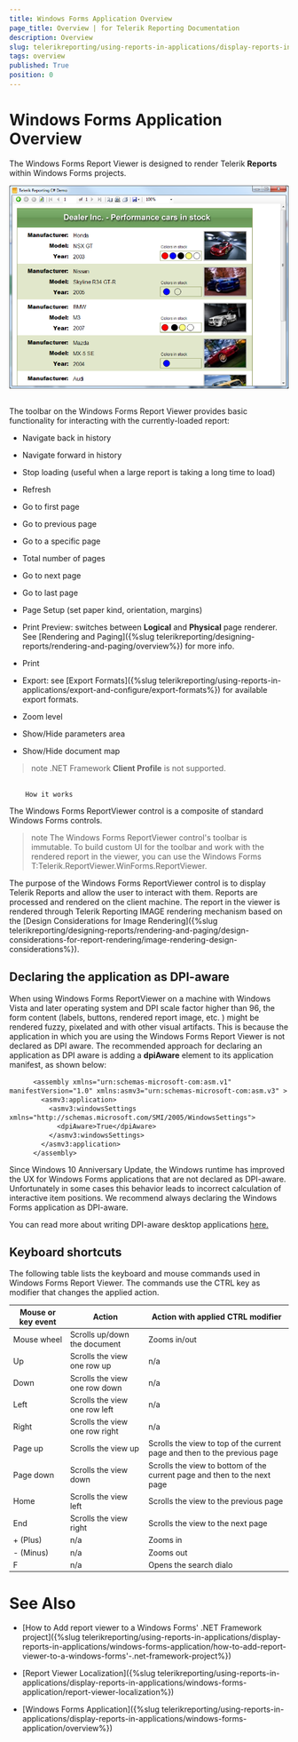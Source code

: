 ```yaml
---
title: Windows Forms Application Overview
page_title: Overview | for Telerik Reporting Documentation
description: Overview
slug: telerikreporting/using-reports-in-applications/display-reports-in-applications/windows-forms-application/overview
tags: overview
published: True
position: 0
---
```


# Windows Forms Application Overview



The Windows Forms Report Viewer is designed to render Telerik __Reports__ within Windows Forms projects.
        
  ![](images/WinFormsViewer.png)

## 

The toolbar on the Windows Forms Report Viewer provides basic functionality for interacting with the currently-loaded report:

* Navigate back in history

* Navigate forward in history

* Stop loading (useful when a large report is taking a long time to load)
            

* Refresh

* Go to first page

* Go to previous page

* Go to a specific page

* Total number of pages

* Go to next page

* Go to last page

* Page Setup (set paper kind, orientation, margins)

* Print Preview: switches between __Logical__ and __Physical__ page renderer. See [Rendering and Paging]({%slug telerikreporting/designing-reports/rendering-and-paging/overview%}) for more info.
            

* Print

* Export: see [Export Formats]({%slug telerikreporting/using-reports-in-applications/export-and-configure/export-formats%}) for available export formats.
            

* Zoom level

* Show/Hide parameters area

* Show/Hide document map

>note .NET Framework  __Client Profile__  is not supported.          


## 
        How it works
      

The Windows Forms ReportViewer control is a composite of standard Windows Forms controls.
        

>note The Windows Forms ReportViewer control's toolbar is immutable. To build custom UI for the toolbar and work with the rendered report in the viewer,            you can use the Windows Forms T:Telerik.ReportViewer.WinForms.ReportViewer.          


The purpose of the Windows Forms ReportViewer control is to display Telerik Reports and allow the user to interact with them.
          Reports are processed and rendered on the client machine. The report in the viewer is rendered through Telerik Reporting IMAGE rendering mechanism based on the
          [Design Considerations for Image Rendering]({%slug telerikreporting/designing-reports/rendering-and-paging/design-considerations-for-report-rendering/image-rendering-design-considerations%}).
        

## Declaring the application as DPI-aware

When using Windows Forms ReportViewer on a machine with Windows Vista and later operating system and DPI scale factor higher than 96, the form content
          (labels, buttons, rendered report image, etc. ) might be rendered fuzzy, pixelated and with other visual artifacts.
          This is because the application in which you are using the Windows Forms Report Viewer is not declared as DPI aware. The recommended approach for declaring an application
          as DPI aware is adding a __dpiAware__ element to its application manifest, as shown below:
        

	
          <assembly xmlns="urn:schemas-microsoft-com:asm.v1" manifestVersion="1.0" xmlns:asmv3="urn:schemas-microsoft-com:asm.v3" >
            <asmv3:application>
              <asmv3:windowsSettings xmlns="http://schemas.microsoft.com/SMI/2005/WindowsSettings">
                <dpiAware>True</dpiAware>
              </asmv3:windowsSettings>
            </asmv3:application>
          </assembly>
          



Since Windows 10 Anniversary Update, the Windows runtime has improved the UX for Windows Forms applications that are not declared as DPI-aware. Unfortunately in some cases this behavior leads to incorrect calculation of interactive item positions. We recommend always declaring the Windows Forms application as DPI-aware.
        

You can read more about writing DPI-aware desktop applications
          [
              here.
            ](
              https://msdn.microsoft.com/en-us/library/windows/desktop/dn469266(v=vs.85).aspx
            )

## Keyboard shortcuts

The following table lists the keyboard and mouse commands used in Windows Forms Report Viewer. The commands use the CTRL key as modifier that changes the applied action.
        


| Mouse or key event | Action | Action with applied CTRL modifier |
| ------ | ------ | ------ |
|Mouse wheel|Scrolls up/down the document|Zooms in/out|
|Up|Scrolls the view one row up|n/a|
|Down|Scrolls the view one row down|n/a|
|Left|Scrolls the view one row left|n/a|
|Right|Scrolls the view one row right|n/a|
|Page up|Scrolls the view up|Scrolls the view to top of the current page and then to the previous page|
|Page down|Scrolls the view down|Scrolls the view to bottom of the current page and then to the next page|
|Home|Scrolls the view left|Scrolls the view to the previous page|
|End|Scrolls the view right|Scrolls the view to the next page|
|+ (Plus)|n/a|Zooms in|
|- (Minus)|n/a|Zooms out|
|F|n/a|Opens the search dialo|




# See Also

 * [How to Add report viewer to a Windows Forms' .NET Framework project]({%slug telerikreporting/using-reports-in-applications/display-reports-in-applications/windows-forms-application/how-to-add-report-viewer-to-a-windows-forms'-.net-framework-project%})

 * [Report Viewer Localization]({%slug telerikreporting/using-reports-in-applications/display-reports-in-applications/windows-forms-application/report-viewer-localization%})

 * [Windows Forms Application]({%slug telerikreporting/using-reports-in-applications/display-reports-in-applications/windows-forms-application/overview%})
